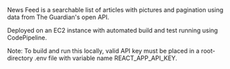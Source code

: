 News Feed is a searchable list of articles with pictures and pagination using data from The Guardian's open API.

Deployed on an EC2 instance with automated build and test running using CodePipeline.

Note: To build and run this locally, valid API key must be placed in a root-directory .env file with variable name REACT_APP_API_KEY.
